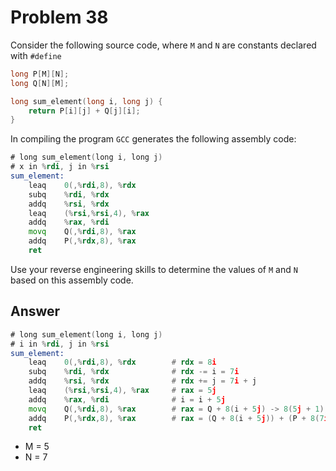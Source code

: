 # Problem 38

Consider the following source code, where `M` and `N` are constants declared with
`#define`

```C
long P[M][N];
long Q[N][M];

long sum_element(long i, long j) {
    return P[i][j] + Q[j][i];
}
```

In compiling the program `GCC` generates the following assembly code:

```asm
# long sum_element(long i, long j)
# x in %rdi, j in %rsi
sum_element:
    leaq    0(,%rdi,8), %rdx
    subq    %rdi, %rdx
    addq    %rsi, %rdx
    leaq    (%rsi,%rsi,4), %rax
    addq    %rax, %rdi
    movq    Q(,%rdi,8), %rax
    addq    P(,%rdx,8), %rax
    ret
```

Use your reverse engineering skills to determine the values of `M` and `N` based
on this assembly code.

## Answer

```asm
# long sum_element(long i, long j)
# i in %rdi, j in %rsi
sum_element:
    leaq    0(,%rdi,8), %rdx        # rdx = 8i
    subq    %rdi, %rdx              # rdx -= i = 7i
    addq    %rsi, %rdx              # rdx += j = 7i + j
    leaq    (%rsi,%rsi,4), %rax     # rax = 5j
    addq    %rax, %rdi              # i = i + 5j
    movq    Q(,%rdi,8), %rax        # rax = Q + 8(i + 5j) -> 8(5j + 1), 5 = # of columns in Q = M
    addq    P(,%rdx,8), %rax        # rax = (Q + 8(i + 5j)) + (P + 8(7i + j)) -> 8(7i + j), 7 = # of columns in P = N
    ret
```

- M = 5
- N = 7
